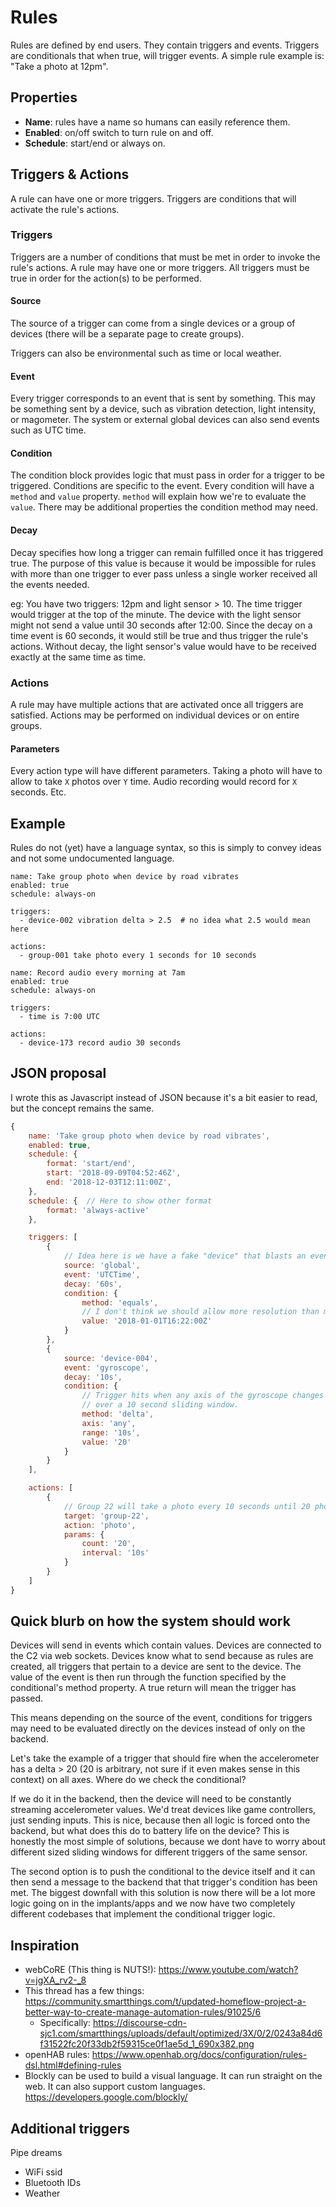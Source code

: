 # Rules
Rules are defined by end users. They contain triggers and events.
Triggers are conditionals that when true, will trigger events.
A simple rule example is: "Take a photo at 12pm".

## Properties

- **Name**: rules have a name so humans can easily reference them.
- **Enabled**: on/off switch to turn rule on and off.
- **Schedule**: start/end or always on.

## Triggers & Actions
A rule can have one or more triggers. Triggers are conditions that will
activate the rule's actions.

### Triggers
Triggers are a number of conditions that must be met in order to invoke the
rule's actions. A rule may have one or more triggers. All triggers must be
true in order for the action(s) to be performed.

#### Source
The source of a trigger can come from a single devices or a group of devices
(there will be a separate page to create groups).

Triggers can also be environmental such as time or local weather.

#### Event
Every trigger corresponds to an event that is sent by something. This may be
something sent by a device, such as vibration detection, light intensity, or
magometer. The system or external global devices can also send events such as
UTC time.

#### Condition
The condition block provides logic that must pass in order for a trigger to be
triggered. Conditions are specific to the event. Every condition will have a
`method` and `value` property. `method` will explain how we're to evaluate the
`value`. There may be additional properties the condition method may need.

#### Decay
Decay specifies how long a trigger can remain fulfilled once it has
triggered true. The purpose of this value is because it would be impossible for
rules with more than one trigger to ever pass unless a single worker
received all the events needed.

eg: You have two triggers: 12pm and light sensor > 10. The time trigger would
trigger at the top of the minute. The device with the light sensor might not
send a value until 30 seconds after 12:00. Since the decay on a time event is
60 seconds, it would still be true and thus trigger the rule's actions. Without
decay, the light sensor's value would have to be received exactly at the same
time as time.

### Actions
A rule may have multiple actions that are activated once all triggers are
satisfied. Actions may be performed on individual devices or on entire groups.

#### Parameters
Every action type will have different parameters. Taking a photo will have
to allow to take `X` photos over `Y` time. Audio recording would record for `X`
seconds. Etc.

## Example
Rules do not (yet) have a language syntax, so this is simply to convey ideas
and not some undocumented language.

```
name: Take group photo when device by road vibrates
enabled: true
schedule: always-on

triggers:
  - device-002 vibration delta > 2.5  # no idea what 2.5 would mean here

actions:
  - group-001 take photo every 1 seconds for 10 seconds
```

```
name: Record audio every morning at 7am
enabled: true
schedule: always-on

triggers:
  - time is 7:00 UTC

actions:
  - device-173 record audio 30 seconds
```

## JSON proposal
I wrote this as Javascript instead of JSON because it's a bit easier to read,
but the concept remains the same.

```javascript
{
    name: 'Take group photo when device by road vibrates',
    enabled: true,
    schedule: {
        format: 'start/end',
        start: '2018-09-09T04:52:46Z',
        end: '2018-12-03T12:11:00Z',
    },
    schedule: {  // Here to show other format
        format: 'always-active'
    },

    triggers: [
        {
            // Idea here is we have a fake "device" that blasts an event every minute
            source: 'global',
            event: 'UTCTime',
            decay: '60s',
            condition: {
                method: 'equals',
                // I don't think we should allow more resolution than minutes
                value: '2018-01-01T16:22:00Z'
            }
        },
        {
            source: 'device-004',
            event: 'gyroscope',
            decay: '10s',
            condition: {
                // Trigger hits when any axis of the gyroscope changes more than 20 (20 what idk),
                // over a 10 second sliding window.
                method: 'delta',
                axis: 'any',
                range: '10s',
                value: '20'
            }
        }
    ],

    actions: [
        {
            // Group 22 will take a photo every 10 seconds until 20 photos have been taken.
            target: 'group-22',
            action: 'photo',
            params: {
                count: '20',
                interval: '10s'
            }
        }
    ]
}
```

## Quick blurb on how the system should work

Devices will send in events which contain values. Devices are connected to the
C2 via web sockets. Devices know what to send because as rules are created,
all triggers that pertain to a device are sent to the device. The value of the
event is then run through the function specified by the conditional's method
property. A true return will mean the trigger has passed.

This means depending on the source of the event, conditions for triggers may
need to be evaluated directly on the devices instead of only on the backend.

Let's take the example of a trigger that should fire when the accelerometer has
a delta > 20 (20 is arbitrary, not sure if it even makes sense in this context)
on all axes. Where do we check the conditional?

If we do it in the backend, then the device will need to be constantly
streaming accelerometer values. We'd treat devices like game controllers, just
sending inputs. This is nice, because then all logic is forced onto the
backend, but what does this do to battery life on the device? This is honestly
the most simple of solutions, because we dont have to worry about different
sized sliding windows for different triggers of the same sensor.

The second option is to push the conditional to the device itself and it can
then send a message to the backend that that trigger's condition has been met.
The biggest downfall with this solution is now there will be a lot more logic
going on in the implants/apps and we now have two completely different
codebases that implement the conditional trigger logic.


## Inspiration

- webCoRE (This thing is NUTS!): https://www.youtube.com/watch?v=jgXA_rv2-_8
- This thread has a few things: https://community.smartthings.com/t/updated-homeflow-project-a-better-way-to-create-manage-automation-rules/91025/6
  - Specifically: https://discourse-cdn-sjc1.com/smartthings/uploads/default/optimized/3X/0/2/0243a84d6f31522fc20f33db2f59315ce0f1ae5d_1_690x382.png
- openHAB rules: https://www.openhab.org/docs/configuration/rules-dsl.html#defining-rules
- Blockly can be used to build a visual language. It can run straight on the web.
  It can also support custom languages. https://developers.google.com/blockly/

## Additional triggers
Pipe dreams

- WiFi ssid
- Bluetooth IDs
- Weather
